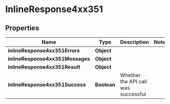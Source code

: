 # InlineResponse4xx351

## Properties
Name | Type | Description | Notes
------------ | ------------- | ------------- | -------------
**inlineResponse4xx351Errors** | **Object** |  | 
**inlineResponse4xx351Messages** | **Object** |  | 
**inlineResponse4xx351Result** | **Object** |  | 
**inlineResponse4xx351Success** | **Boolean** | Whether the API call was successful | 
